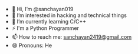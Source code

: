 - 👋 Hi, I’m @sanchayan019
- 👀 I’m interested in hacking and technical things
- 🌱 I’m currently learning C/C++
- ⚡ I'm a Python Programmer
- 📫 How to reach me: sanchayan2419@gmail.com
- 😄 Pronouns: He

<!---
sanchayan019/sanchayan019 is a ✨ special ✨ repository because its `README.md` (this file) appears on your GitHub profile.
You can click the Preview link to take a look at your changes.
--->
